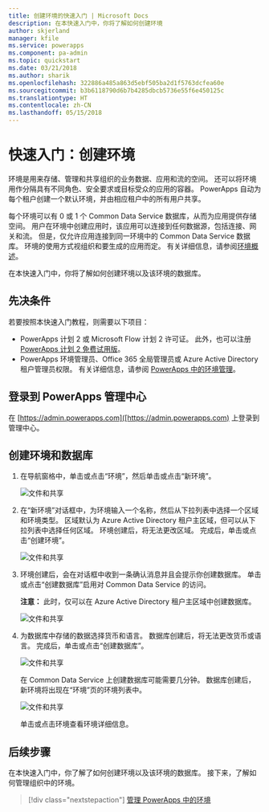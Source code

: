 ```yaml
---
title: 创建环境的快速入门 | Microsoft Docs
description: 在本快速入门中，你将了解如何创建环境
author: skjerland
manager: kfile
ms.service: powerapps
ms.component: pa-admin
ms.topic: quickstart
ms.date: 03/21/2018
ms.author: sharik
ms.openlocfilehash: 322886a485a863d5ebf505ba2d1f5763dcfea60e
ms.sourcegitcommit: b3b6118790d6b7b4285dbcb5736e55f6e450125c
ms.translationtype: HT
ms.contentlocale: zh-CN
ms.lasthandoff: 05/15/2018
---
```

# <a name="quickstart-create-an-environment"></a>快速入门：创建环境
环境是用来存储、管理和共享组织的业务数据、应用和流的空间。 还可以将环境用作分隔具有不同角色、安全要求或目标受众的应用的容器。 PowerApps 自动为每个租户创建一个默认环境，并由相应租户中的所有用户共享。

每个环境可以有 0 或 1 个 Common Data Service 数据库，从而为应用提供存储空间。 用户在环境中创建应用时，该应用可以连接到任何数据源，包括连接、网关和流。 但是，仅允许应用连接到同一环境中的 Common Data Service 数据库。 环境的使用方式视组织和要生成的应用而定。 有关详细信息，请参阅[环境概述](environments-overview.md)。

在本快速入门中，你将了解如何创建环境以及该环境的数据库。

## <a name="prerequisites"></a>先决条件
 若要按照本快速入门教程，则需要以下项目：
 * PowerApps 计划 2 或 Microsoft Flow 计划 2 许可证。 此外，也可以注册 [PowerApps 计划 2 免费试用版](https://web.powerapps.com/signup?redirect=marketing&email=)。
 * PowerApps 环境管理员、Office 365 全局管理员或 Azure Active Directory 租户管理员权限。 有关详细信息，请参阅 [PowerApps 中的环境管理](environments-administration.md)。

## <a name="sign-in-to-the-powerapps-admin-center"></a>登录到 PowerApps 管理中心
在 [https://admin.powerapps.com]([https://admin.powerapps.com) 上登录到管理中心。

## <a name="create-an-environment-and-database"></a>创建环境和数据库
1. 在导航窗格中，单击或点击“环境”，然后单击或点击“新环境”。

    ![文件和共享](./media/create-environment/new-environment.png)
2. 在“新环境”对话框中，为环境输入一个名称，然后从下拉列表中选择一个区域和环境类型。 区域默认为 Azure Active Directory 租户主区域，但可以从下拉列表中选择任何区域。 环境创建后，将无法更改区域。 完成后，单击或点击“创建环境”。

    ![文件和共享](./media/create-environment/new-environment-dialog.png)
3. 环境创建后，会在对话框中收到一条确认消息并且会提示你创建数据库。 单击或点击“创建数据库”启用对 Common Data Service 的访问。

    **注意：** 此时，仅可以在 Azure Active Directory 租户主区域中创建数据库。

    ![文件和共享](./media/create-environment/create-database-dialog.png)
4. 为数据库中存储的数据选择货币和语言。 数据库创建后，将无法更改货币或语言。 完成后，单击或点击“创建数据库”。

    ![文件和共享](./media/create-environment/create-database-dialog2.png)

    在 Common Data Service 上创建数据库可能需要几分钟。 数据库创建后，新环境将出现在“环境”页的环境列表中。

    ![文件和共享](./media/create-environment/new-environment-created.png)

    单击或点击环境查看环境详细信息。

## <a name="next-steps"></a>后续步骤
在本快速入门中，你了解了如何创建环境以及该环境的数据库。 接下来，了解如何管理组织中的环境。

> [!div class="nextstepaction"]
> [管理 PowerApps 中的环境](environments-administration.md)
